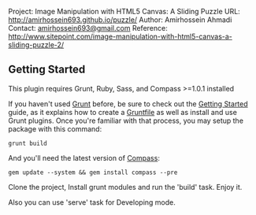 Project:		Image Manipulation with HTML5 Canvas: A Sliding Puzzle
URL:      	http://amirhossein693.github.io/puzzle/
Author:			Amirhossein Ahmadi
Contact:		amirhossein693@gmail.com
Reference:	http://www.sitepoint.com/image-manipulation-with-html5-canvas-a-sliding-puzzle-2/

## Getting Started
This plugin requires Grunt, Ruby, Sass, and Compass >=1.0.1 installed

If you haven't used [Grunt](http://gruntjs.com/) before, be sure to check out the [Getting Started](http://gruntjs.com/getting-started) guide, as it explains how to create a [Gruntfile](http://gruntjs.com/sample-gruntfile) as well as install and use Grunt plugins. Once you're familiar with that process, you may setup the package with this command:

```shell
grunt build
```

And you'll need the latest version of [Compass](https://github.com/gruntjs/grunt-contrib-compass#compass-task):

```shell
gem update --system && gem install compass --pre
```

Clone the project, Install grunt modules and run the 'build' task.
Enjoy it.

Also you can use 'serve' task for Developing mode.
